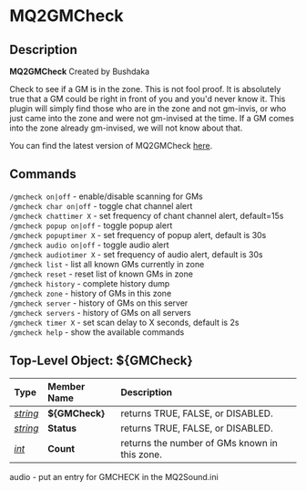 # MQ2GMCheck

## Description

**MQ2GMCheck** Created by Bushdaka

Check to see if a GM is in the zone. This is not fool proof. It is absolutely true that a GM could be right in front of you and you'd never know it. This plugin will simply find those who are in the zone and not gm-invis, or who just came into the zone and were not gm-invised at the time. If a GM comes into the zone already gm-invised, we will not know about that.

You can find the latest version of MQ2GMCheck [here](https://macroquest.org/phpBB3/viewtopic.php?f=50&t=11140&hilit=MQ2GMCheck).

## Commands

`/gmcheck on|off` - enable/disable scanning for GMs<br>
`/gmcheck char on|off` - toggle chat channel alert<br>
`/gmcheck chattimer X` - set frequency of chant channel alert, default=15s<br>
`/gmcheck popup on|off` - toggle popup alert<br>
`/gmcheck popuptimer X` - set frequency of popup alert, default is 30s<br>
`/gmcheck audio on|off` - toggle audio alert<br>
`/gmcheck audiotimer X` - set frequency of audio alert, default is 30s<br>
`/gmcheck list` - list all known GMs currently in zone<br>
`/gmcheck reset` - reset list of known GMs in zone<br>
`/gmcheck history` - complete history dump<br>
`/gmcheck zone` - history of GMs in this zone<br>
`/gmcheck server` - history of GMs on this server<br>
`/gmcheck servers` - history of GMs on all servers<br>
`/gmcheck timer X` - set scan delay to X seconds, default is 2s<br>
`/gmcheck help` - show the available commands<br>

## Top-Level Object: ${GMCheck}


| **Type**                                              | **Member Name**  | **Description**                                            |
| :---------------------------------------------------- | :--------------- | :--------------------------------------------------------- |
| [_string_](../../reference/data-types/datatype-string.md) | **${GMCheck}** | returns TRUE, FALSE, or DISABLED. |
| [_string_](../../reference/data-types/datatype-string.md) | **Status** | returns TRUE, FALSE, or DISABLED. |
| [_int_](../../reference/data-types/datatype-int.md) | **Count** | returns the number of GMs known in this zone. |

audio - put an entry for GMCHECK in the MQ2Sound.ini
